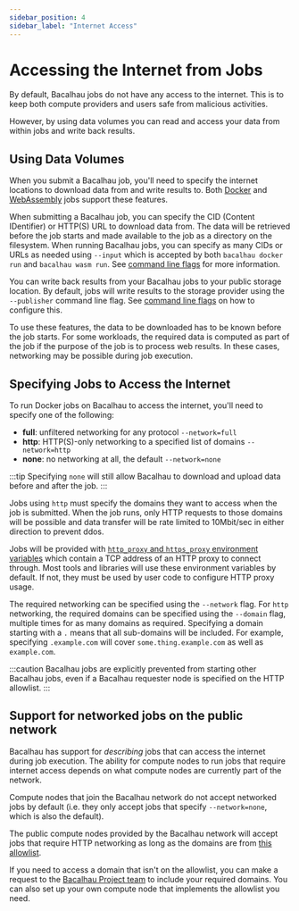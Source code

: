 ```yaml
---
sidebar_position: 4
sidebar_label: "Internet Access"
---
```


# Accessing the Internet from Jobs

By default, Bacalhau jobs do not have any access to the internet. This is to keep both compute providers and users safe from malicious activities.

However, by using data volumes you can read and access your data from within jobs and write back results.

## Using Data Volumes

When you submit a Bacalhau job, you'll need to specify the internet locations to download data from and write results to. Both [Docker](../getting-started/docker-workload-onboarding.md) and [WebAssembly](../getting-started/wasm-workload-onboarding.md) jobs support these features.

When submitting a Bacalhau job, you can specify the CID (Content IDentifier) or HTTP(S) URL to download data from. The data will be retrieved before the job starts and made available to the job as a directory on the filesystem. When running Bacalhau jobs, you can specify as many CIDs or URLs as needed using `--input` which is accepted by both `bacalhau docker run` and `bacalhau wasm run`. See [command line flags](https://docs.bacalhau.org/all-flags) for more information.

You can write back results from your Bacalhau jobs to your public storage location. By default, jobs will write results to the storage provider using the `--publisher` command line flag. See [command line flags](https://docs.bacalhau.org/all-flags) on how to configure this.

To use these features, the data to be downloaded has to be known before the job starts. For some workloads, the required data is computed as part of the job if the purpose of the job is to process web results. In these cases, networking may be possible during job execution.

## Specifying Jobs to Access the Internet

To run Docker jobs on Bacalhau to access the internet, you'll need to specify one of the following:

* **full**: unfiltered networking for any protocol `--network=full`
* **http**: HTTP(S)-only networking to a specified list of domains `--network=http`
* **none**: no networking at all, the default `--network=none`

:::tip
Specifying `none` will still allow Bacalhau to download and upload data before and after the job.
:::

Jobs using `http` must specify the domains they want to access when the job is submitted. When the job runs, only HTTP requests to those domains will be possible and data transfer will be rate limited to 10Mbit/sec in either direction to prevent ddos.

Jobs will be provided with [`http_proxy` and `https_proxy` environment variables](https://about.gitlab.com/blog/2021/01/27/we-need-to-talk-no-proxy/) which contain a TCP address of an HTTP proxy to connect through. Most tools and libraries will use these environment variables by default. If not, they must be used by user code to configure HTTP proxy usage.

The required networking can be specified using the `--network` flag. For `http` networking, the required domains can be specified using the `--domain` flag, multiple times for as many domains as required. Specifying a domain starting with a `.` means that all sub-domains will be included. For example, specifying `.example.com` will cover `some.thing.example.com` as well as `example.com`.

:::caution
Bacalhau jobs are explicitly prevented from starting other Bacalhau jobs, even if a Bacalhau requester node is specified on the HTTP allowlist.
:::

## Support for networked jobs on the public network

Bacalhau has support for *describing* jobs that can access the internet during job execution. The ability for compute nodes to run jobs that require internet access depends on what compute nodes are currently part of the network.

Compute nodes that join the Bacalhau network do not accept networked jobs by default (i.e. they only accept jobs that specify `--network=none`, which is also the default).

The public compute nodes provided by the Bacalhau network will accept jobs that require HTTP networking as long as the domains are from [this allowlist](https://github.com/bacalhau-project/bacalhau/blob/main/ops/terraform/remote_files/scripts/http-domain-allowlist.txt).

If you need to access a domain that isn't on the allowlist, you can make a request to the [Bacalhau Project team](https://github.com/bacalhau-project/bacalhau/discussions) to include your required domains. You can also set up your own compute node that implements the allowlist you need.
